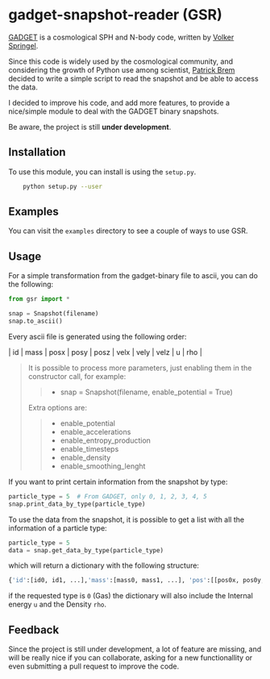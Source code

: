gadget-snapshot-reader (GSR)
============================

[GADGET](http://www.mpa-garching.mpg.de/gadget/) is a cosmological SPH and
N-body code, written by [Volker Springel](http://www.mpa-garching.mpg.de/~volker/).

Since this code is widely used by the cosmological community,
and considering the growth of Python use among scientist,
[Patrick Brem](https://github.com/skele/gadget-snapshot-reader) decided to write a
simple script to read the snapshot and be able to access the data.

I decided to improve his code, and add more features, to provide a nice/simple
module to deal with the GADGET binary snapshots.

Be aware, the project is still **under development**.

Installation
--------------

To use this module, you can install is using the `setup.py`.

```bash
    python setup.py --user
```

Examples
---------

You can visit the `examples` directory to see a couple of ways to use
GSR.

Usage
------

For a simple transformation from the gadget-binary file
to ascii, you can do the following:

```python
from gsr import *

snap = Snapshot(filename)
snap.to_ascii()
```

Every ascii file is generated using the following order:

| id | mass | posx | posy | posz | velx | vely | velz | u | rho |


> It is possible to process more parameters, just enabling them in the
> constructor call, for example:
>
> > * snap = Snapshot(filename, enable_potential = True)
>
> Extra options are:
>
> > *  enable_potential
> > *  enable_accelerations
> > *  enable_entropy_production
> > *  enable_timesteps
> > *  enable_density
> > *  enable_smoothing_lenght

If you want to print certain information from the snapshot
by type:

```python
particle_type = 5  # From GADGET, only 0, 1, 2, 3, 4, 5
snap.print_data_by_type(particle_type)
```

To use the data from the snapshot, it is possible to get
a list with all the information of a particle type:

```python
particle_type = 5
data = snap.get_data_by_type(particle_type)
```

which will return a dictionary with the following structure:

```python
{'id':[id0, id1, ...],'mass':[mass0, mass1, ...], 'pos':[[pos0x, pos0y, pos0z], [pos1x, pos1y, pos2z]], 'vel':[[vel0x, vel0y, vel0z], [vel1x, vel1y, vel1z], ...]]
```

if the requested type is `0` (Gas) the dictionary will also include the Internal energy `u` and the Density `rho`.

Feedback
---------

Since the project is still under development, a lot of feature are missing,
and will be really nice if you can collaborate, asking for a new functionallity
or even submitting a pull request to improve the code.

